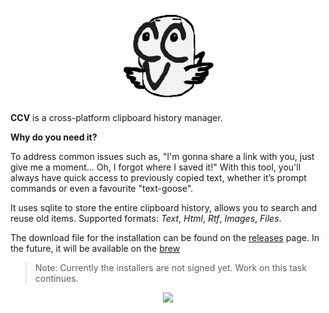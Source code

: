 
<p align="center">
  <img height="150" src="./src/assets/logo256.png"/>
</p>

**CCV** is a cross-platform clipboard history manager. 

**Why do you need it?**

To address common issues such as, "I'm gonna share a link with you, just give me a moment... Oh, I forgot where I saved it!" With this tool, you'll always have quick access to previously copied text, whether it’s prompt commands or even a favourite "text-goose".

It uses sqlite to store the entire clipboard history, allows you to search and reuse old items. Supported formats: *Text*, *Html*, *Rtf*, *Images*, *Files*.

The download file for the installation can be found on the [releases](https://github.com/ansirotenko/ccv/releases) page. In the future, it will be available on the [brew ](https://brew.sh/)

> Note: Currently the installers are not signed yet. Work on this task continues.

<p align="center">
  <img src="./demo.gif"/>
</p>